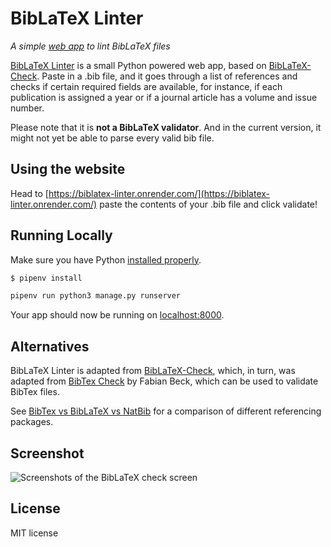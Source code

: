 # BibLaTeX Linter

_A simple [web app](https://biblatex-linter.onrender.com/) to lint BibLaTeX files_

[BibLaTeX Linter](https://biblatex-linter.onrender.com/) is a small Python powered web app, based on [BibLaTeX-Check](https://github.com/Pezmc/BibLaTeX-Check). Paste in a .bib file, and it goes through a list of references and checks if certain required fields are available, for instance, if each publication is assigned a year or if a journal article has a volume and issue number.

Please note that it is **not a BibLaTeX validator**. And in the current version, it might not yet be able to parse every valid bib file.

## Using the website

Head to [https://biblatex-linter.onrender.com/](https://biblatex-linter.onrender.com/) paste the contents of your .bib file and click validate!

## Running Locally

Make sure you have Python [installed properly](http://install.python-guide.org).

```sh
$ pipenv install

pipenv run python3 manage.py runserver
```

Your app should now be running on [localhost:8000](http://localhost:8000/).

## Alternatives

BibLaTeX Linter is adapted from [BibLaTeX-Check](https://github.com/Pezmc/BibLaTeX-Check), which, in turn, was adapted from [BibTex Check](https://code.google.com/p/bibtex-check/) by Fabian Beck, which can be used to validate BibTex files.

See [BibTex vs BibLaTeX vs NatBib](http://tex.stackexchange.com/questions/25701/bibtex-vs-biber-and-BibLaTeX-vs-natbib) for a comparison of different referencing packages.

## Screenshot

![Screenshots of the BibLaTeX check screen](https://github.com/Pezmc/BibLaTeX-Check/blob/screenshots/screenshots/checkscreen.png?raw=true 'BibLaTeX Check')

## License

MIT license
